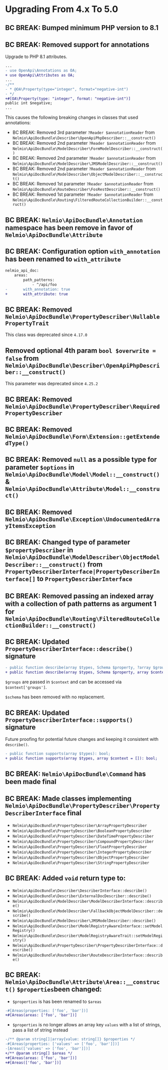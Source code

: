 # Upgrading From 4.x To 5.0

## BC BREAK: Bumped minimum PHP version to 8.1

## BC BREAK: Removed support for annotations
Upgrade to PHP 8.1 attributes.

```diff
...
- use OpenApi\Annotations as OA;
+ use OpenApi\Attributes as OA;
...
-/**
- * @OA\Property(type="integer", format="negative-int")
- */
+#[OA\Property(type: "integer", format: "negative-int")]
public int $negative;
...
```

This causes the following breaking changes in classes that used annotations:
- BC BREAK: Removed 3rd parameter `?Reader $annotationReader` from `Nelmio\ApiDocBundle\Describer\OpenApiPhpDescriber::__construct()`
- BC BREAK: Removed 2nd parameter `?Reader $annotationReader` from `Nelmio\ApiDocBundle\ModelDescriber\FormModelDescriber::__construct()`
- BC BREAK: Removed 2nd parameter `?Reader $annotationReader` from `Nelmio\ApiDocBundle\ModelDescriber\JMSModelDescriber::__construct()`
- BC BREAK: Removed 2nd parameter `?Reader $annotationReader` from `Nelmio\ApiDocBundle\ModelDescriber\ObjectModelDescriber::__construct()`
- BC BREAK: Removed 1st parameter `?Reader $annotationReader` from `Nelmio\ApiDocBundle\RouteDescriber\FosRestDescriber::__construct()`
- BC BREAK: Removed 1st parameter `?Reader $annotationReader` from `Nelmio\ApiDocBundle\Routing\FilteredRouteCollectionBuilder::__construct()`

## BC BREAK: `Nelmio\ApiDocBundle\Annotation` namespace has been remove in favor of `Nelmio\ApiDocBundle\Attribute`

## BC BREAK: Configuration option `with_annotation` has been renamed to `with_attribute`
```diff
nelmio_api_doc:
    areas:
        path_patterns:
            - ^/api/foo
-       with_annotation: true
+       with_attribute: true
```

## BC BREAK: Removed `Nelmio\ApiDocBundle\PropertyDescriber\NullablePropertyTrait`
This class was deprecated since `4.17.0`

## Removed optional 4th param `bool $overwrite = false` from `Nelmio\ApiDocBundle\Describer\OpenApiPhpDescriber::__construct()`
This parameter was deprecated since `4.25.2`

## BC BREAK: Removed `Nelmio\ApiDocBundle\PropertyDescriber\RequiredPropertyDescriber`

## BC BREAK: Removed `Nelmio\ApiDocBundle\Form\Extension::getExtendedType()`

## BC BREAK: Removed `null` as a possible type for parameter `$options` in `Nelmio\ApiDocBundle\Model\Model::__construct()` & `Nelmio\ApiDocBundle\Attribute\Model::__construct()`

## BC BREAK: Removed `Nelmio\ApiDocBundle\Exception\UndocumentedArrayItemsException`

## BC BREAK: Changed type of parameter `$propertyDescriber` in `Nelmio\ApiDocBundle\ModelDescriber\ObjectModelDescriber::__construct()` from `PropertyDescriberInterface|PropertyDescriberInterface[]` to `PropertyDescriberInterface`

## BC BREAK: Removed passing an indexed array with a collection of path patterns as argument 1 for `Nelmio\ApiDocBundle\Routing\FilteredRouteCollectionBuilder::__construct()`

## BC BREAK: Updated `PropertyDescriberInterface::describe()` signature
```diff
- public function describe(array $types, Schema $property, ?array $groups = null /* , ?Schema $schema = null */ /* , array $context = [] */);
+ public function describe(array $types, Schema $property, array $context = []);
```

`$groups` are passed in `$context` and can be accessed via `$context['groups']`.

`$schema` has been removed with no replacement.

## BC BREAK: Updated `PropertyDescriberInterface::supports()` signature
Future proofing for potential future changes and keeping it consistent with `describe()`.
```diff
- public function supports(array $types): bool;
+ public function supports(array $types, array $context = []): bool;
```

## BC BREAK: `Nelmio\ApiDocBundle\Command` has been made final

## BC BREAK: Made classes implementing  `Nelmio\ApiDocBundle\PropertyDescriber\PropertyDescriberInterface` final
- `Nelmio\ApiDocBundle\PropertyDescriber\ArrayPropertyDescriber`
- `Nelmio\ApiDocBundle\PropertyDescriber\BooleanPropertyDescriber`
- `Nelmio\ApiDocBundle\PropertyDescriber\DateTimePropertyDescriber`
- `Nelmio\ApiDocBundle\PropertyDescriber\CompoundPropertyDescriber`
- `Nelmio\ApiDocBundle\PropertyDescriber\FloatPropertyDescriber`
- `Nelmio\ApiDocBundle\PropertyDescriber\IntegerPropertyDescriber`
- `Nelmio\ApiDocBundle\PropertyDescriber\ObjectPropertyDescriber`
- `Nelmio\ApiDocBundle\PropertyDescriber\StringPropertyDescriber`

## BC BREAK: Added `void` return type to:
- `Nelmio\ApiDocBundle\Describer\DescriberInterface::describe()`
- `Nelmio\ApiDocBundle\Describer\ExternalDocDescriber::describe()`
- `Nelmio\ApiDocBundle\ModelDescriber\ModelDescriberInterface::describe()`
- `Nelmio\ApiDocBundle\ModelDescriber\FallbackObjectModelDescriber::describe()`
- `Nelmio\ApiDocBundle\ModelDescriber\JMSModelDescriber::describe()`
- `Nelmio\ApiDocBundle\Describer\ModelRegistryAwareInterface::setModelRegistry()`
- `Nelmio\ApiDocBundle\Describer\ModelRegistryAwareTrait::setModelRegistry()`
- `Nelmio\ApiDocBundle\PropertyDescriber\PropertyDescriberInterface::describe()`
- `Nelmio\ApiDocBundle\RouteDescriber\RouteDescriberInterface::describe()`

## BC BREAK: `Nelmio\ApiDocBundle\Attribute\Area::__construct()` `$properties`been changed:
- `$properties` is has been renamed to `$areas`
```diff
-#[Areas(properties: ['foo', 'bar'])]
+#[Areas(areas: ['foo', 'bar'])]
```
- `$properties` is no longer allows an array key `values` with a list of strings, pass a list of string instead
```diff
-/** @param string[]|array{value: string[]} $properties */
-#[Areas(properties: ['values' => ['foo', 'bar']])]
-[Areas(['values' => ['foo', 'bar']])]
+/** @param string[] $areas */
+#[Areas(areas: ['foo', 'bar'])]
+#[Areas(['foo', 'bar'])]
```
